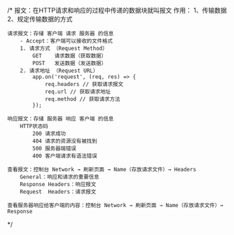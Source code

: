 /*
    报文：在HTTP请求和响应的过程中传递的数据块就叫报文
    作用：
        1、传输数据
        2、规定传输数据的方式

    请求报文：存储 客户端 请求 服务器 的信息
        - Accept：客户端可以接收的文件格式
        1. 请求方式 （Request Method）
            GET    请求数据（获取数据）
            POST   发送数据（发送数据）
        2. 请求地址 （Request URL）
            app.on('request', (req, res) => {
                req.headers // 获取请求报文
                req.url // 获取请求地址
                req.method // 获取请求方法
            });

    响应报文：存储 服务器 响应 客户端 的信息
        HTTP状态码
            200 请求成功
            404 请求的资源没有被找到
            500 服务器端错误
            400 客户端请求有语法错误

    查看报文：控制台 Network → 刷新页面 → Name（存放请求文件）→ Headers
        General：响应和请求的重要信息
        Response Headers：响应报文
        Request  Headers：请求报文

    查看服务器响应给客户端的内容：控制台 Network → 刷新页面 → Name（存放请求文件）→ Response
*/